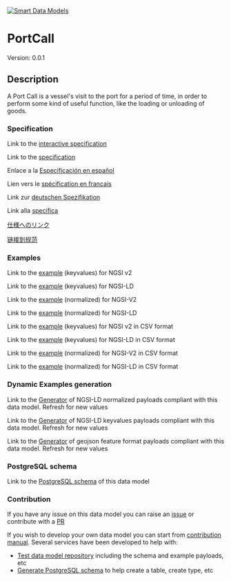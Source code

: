[![Smart Data Models](https://smartdatamodels.org/wp-content/uploads/2022/01/SmartDataModels_logo.png "Logo")](https://smartdatamodels.org)
# PortCall
Version: 0.0.1

## Description 

A Port Call is a vessel's visit to the port for a period of time, in order to perform some kind of useful function, like the loading or unloading of goods.
### Specification

Link to the [interactive specification](https://swagger.lab.fiware.org/?url=https://smart-data-models.github.io/dataModel.MarineTransport/PortCall/swagger.yaml)

Link to the [specification](https://github.com/smart-data-models/dataModel.MarineTransport/blob/master/PortCall/doc/spec.md)

Enlace a la [Especificación en español](https://github.com/smart-data-models/dataModel.MarineTransport/blob/master/PortCall/doc/spec_ES.md)

Lien vers le [spécification en français](https://github.com/smart-data-models/dataModel.MarineTransport/blob/master/PortCall/doc/spec_FR.md)

Link zur [deutschen Spezifikation](https://github.com/smart-data-models/dataModel.MarineTransport/blob/master/PortCall/doc/spec_DE.md)

Link alla [specifica](https://github.com/smart-data-models/dataModel.MarineTransport/blob/master/PortCall/doc/spec_IT.md)

[仕様へのリンク](https://github.com/smart-data-models/dataModel.MarineTransport/blob/master/PortCall/doc/spec_JA.md)

[链接到规范](https://github.com/smart-data-models/dataModel.MarineTransport/blob/master/PortCall/doc/spec_ZH.md)
### Examples

Link to the [example](https://smart-data-models.github.io/dataModel.MarineTransport/PortCall/examples/example.json) (keyvalues) for NGSI v2

Link to the [example](https://smart-data-models.github.io/dataModel.MarineTransport/PortCall/examples/example.jsonld) (keyvalues) for NGSI-LD

Link to the [example](https://smart-data-models.github.io/dataModel.MarineTransport/PortCall/examples/example-normalized.json) (normalized) for NGSI-V2

Link to the [example](https://smart-data-models.github.io/dataModel.MarineTransport/PortCall/examples/example-normalized.jsonld) (normalized) for NGSI-LD

Link to the [example](https://github.com/smart-data-models/dataModel.MarineTransport/blob/master/PortCall/examples/example.json.csv) (keyvalues) for NGSI v2 in CSV format

Link to the [example](https://github.com/smart-data-models/dataModel.MarineTransport/blob/master/PortCall/examples/example.jsonld.csv) (keyvalues) for NGSI-LD in CSV format

Link to the [example](https://github.com/smart-data-models/dataModel.MarineTransport/blob/master/PortCall/examples/example-normalized.json.csv) (normalized) for NGSI-V2 in CSV format

Link to the [example](https://github.com/smart-data-models/dataModel.MarineTransport/blob/master/PortCall/examples/example-normalized.jsonld.csv) (normalized) for NGSI-LD in CSV format
### Dynamic Examples generation

Link to the [Generator](https://smartdatamodels.org/extra/ngsi-ld_generator.php?schemaUrl=https://raw.githubusercontent.com/smart-data-models/dataModel.MarineTransport/master/PortCall/schema.json&email=info@smartdatamodels.org) of NGSI-LD normalized payloads compliant with this data model. Refresh for new values

Link to the [Generator](https://smartdatamodels.org/extra/ngsi-ld_generator_keyvalues.php?schemaUrl=https://raw.githubusercontent.com/smart-data-models/dataModel.MarineTransport/master/PortCall/schema.json&email=info@smartdatamodels.org) of NGSI-LD keyvalues payloads compliant with this data model. Refresh for new values

Link to the [Generator](https://smartdatamodels.org/extra/geojson_features_generator.php?schemaUrl=https://raw.githubusercontent.com/smart-data-models/dataModel.MarineTransport/master/PortCall/schema.json&email=info@smartdatamodels.org) of geojson feature format payloads compliant with this data model. Refresh for new values
### PostgreSQL schema

Link to the [PostgreSQL schema](https://github.com/smart-data-models/dataModel.MarineTransport/blob/master/PortCall/schema.sql) of this data model
### Contribution

 If you have any issue on this data model you can raise an [issue](https://github.com/smart-data-models/dataModel.MarineTransport/issues)  or contribute with a [PR](https://github.com/smart-data-models/dataModel.MarineTransport/pulls)

 If you wish to develop your own data model you can start from [contribution manual](https://bit.ly/contribution_manual). Several services have been developed to help with: 
 - [Test data model repository](https://smartdatamodels.org/index.php/data-models-contribution-api/) including the schema and example payloads, etc
 - [Generate PostgreSQL schema](https://smartdatamodels.org/index.php/sql-service/) to help create a table, create type, etc